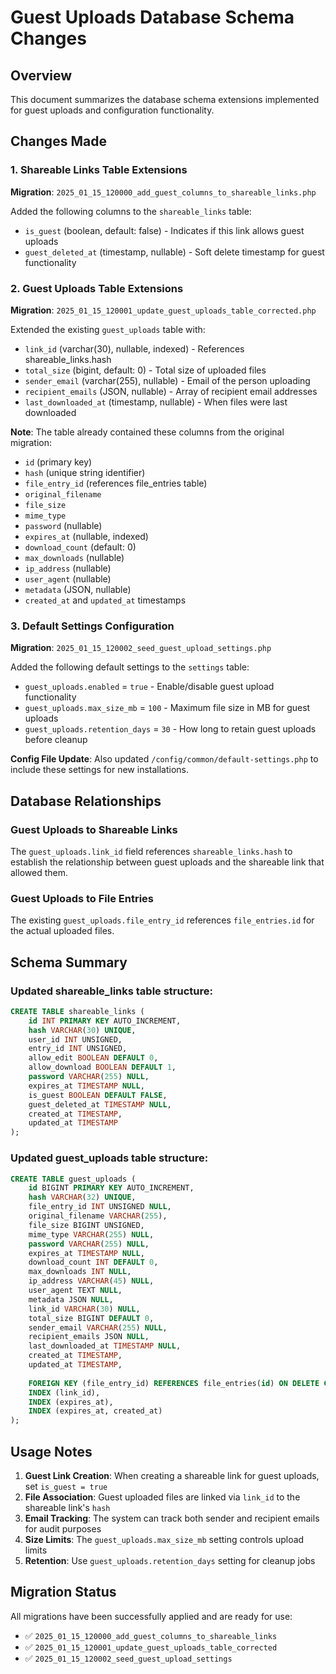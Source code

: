 # Guest Uploads Database Schema Changes

## Overview
This document summarizes the database schema extensions implemented for guest uploads and configuration functionality.

## Changes Made

### 1. Shareable Links Table Extensions
**Migration**: `2025_01_15_120000_add_guest_columns_to_shareable_links.php`

Added the following columns to the `shareable_links` table:
- `is_guest` (boolean, default: false) - Indicates if this link allows guest uploads
- `guest_deleted_at` (timestamp, nullable) - Soft delete timestamp for guest functionality

### 2. Guest Uploads Table Extensions
**Migration**: `2025_01_15_120001_update_guest_uploads_table_corrected.php`

Extended the existing `guest_uploads` table with:
- `link_id` (varchar(30), nullable, indexed) - References shareable_links.hash
- `total_size` (bigint, default: 0) - Total size of uploaded files
- `sender_email` (varchar(255), nullable) - Email of the person uploading
- `recipient_emails` (JSON, nullable) - Array of recipient email addresses
- `last_downloaded_at` (timestamp, nullable) - When files were last downloaded

**Note**: The table already contained these columns from the original migration:
- `id` (primary key)
- `hash` (unique string identifier)
- `file_entry_id` (references file_entries table)
- `original_filename`
- `file_size`
- `mime_type`
- `password` (nullable)
- `expires_at` (nullable, indexed)
- `download_count` (default: 0)
- `max_downloads` (nullable)
- `ip_address` (nullable)
- `user_agent` (nullable)
- `metadata` (JSON, nullable)
- `created_at` and `updated_at` timestamps

### 3. Default Settings Configuration
**Migration**: `2025_01_15_120002_seed_guest_upload_settings.php`

Added the following default settings to the `settings` table:
- `guest_uploads.enabled` = `true` - Enable/disable guest upload functionality
- `guest_uploads.max_size_mb` = `100` - Maximum file size in MB for guest uploads
- `guest_uploads.retention_days` = `30` - How long to retain guest uploads before cleanup

**Config File Update**: Also updated `/config/common/default-settings.php` to include these settings for new installations.

## Database Relationships

### Guest Uploads to Shareable Links
The `guest_uploads.link_id` field references `shareable_links.hash` to establish the relationship between guest uploads and the shareable link that allowed them.

### Guest Uploads to File Entries
The existing `guest_uploads.file_entry_id` references `file_entries.id` for the actual uploaded files.

## Schema Summary

### Updated shareable_links table structure:
```sql
CREATE TABLE shareable_links (
    id INT PRIMARY KEY AUTO_INCREMENT,
    hash VARCHAR(30) UNIQUE,
    user_id INT UNSIGNED,
    entry_id INT UNSIGNED,
    allow_edit BOOLEAN DEFAULT 0,
    allow_download BOOLEAN DEFAULT 1,
    password VARCHAR(255) NULL,
    expires_at TIMESTAMP NULL,
    is_guest BOOLEAN DEFAULT FALSE,
    guest_deleted_at TIMESTAMP NULL,
    created_at TIMESTAMP,
    updated_at TIMESTAMP
);
```

### Updated guest_uploads table structure:
```sql
CREATE TABLE guest_uploads (
    id BIGINT PRIMARY KEY AUTO_INCREMENT,
    hash VARCHAR(32) UNIQUE,
    file_entry_id INT UNSIGNED NULL,
    original_filename VARCHAR(255),
    file_size BIGINT UNSIGNED,
    mime_type VARCHAR(255) NULL,
    password VARCHAR(255) NULL,
    expires_at TIMESTAMP NULL,
    download_count INT DEFAULT 0,
    max_downloads INT NULL,
    ip_address VARCHAR(45) NULL,
    user_agent TEXT NULL,
    metadata JSON NULL,
    link_id VARCHAR(30) NULL,
    total_size BIGINT DEFAULT 0,
    sender_email VARCHAR(255) NULL,
    recipient_emails JSON NULL,
    last_downloaded_at TIMESTAMP NULL,
    created_at TIMESTAMP,
    updated_at TIMESTAMP,
    
    FOREIGN KEY (file_entry_id) REFERENCES file_entries(id) ON DELETE CASCADE,
    INDEX (link_id),
    INDEX (expires_at),
    INDEX (expires_at, created_at)
);
```

## Usage Notes

1. **Guest Link Creation**: When creating a shareable link for guest uploads, set `is_guest = true`
2. **File Association**: Guest uploaded files are linked via `link_id` to the shareable link's `hash`
3. **Email Tracking**: The system can track both sender and recipient emails for audit purposes
4. **Size Limits**: The `guest_uploads.max_size_mb` setting controls upload limits
5. **Retention**: Use `guest_uploads.retention_days` setting for cleanup jobs

## Migration Status
All migrations have been successfully applied and are ready for use:
- ✅ `2025_01_15_120000_add_guest_columns_to_shareable_links`
- ✅ `2025_01_15_120001_update_guest_uploads_table_corrected`  
- ✅ `2025_01_15_120002_seed_guest_upload_settings`
